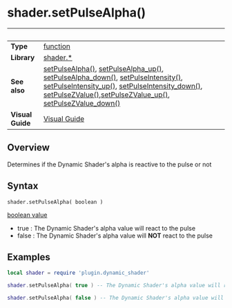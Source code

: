 # shader.setPulseAlpha()

|                      | &nbsp; 
| -------------------- | ---------------------------------------------------------------
| __Type__             | [function](http://docs.coronalabs.com/api/type/Function.html)
| __Library__          | [shader.*](README.md)
| __See also__         | [setPulseAlpha()](setPulseAlpha.markdown), [setPulseAlpha_up()](setPulseAlpha_up.markdown), [setPulseAlpha_down()](setPulseAlpha_down.markdown), [setPulseIntensity()](setPulseIntensity.markdown), [setPulseIntensity_up()](setPulseIntensity_up.markdown), [setPulseIntensity_down()](setPulseIntensity_down.markdown), [setPulseZValue()](setPulseZValue.markdown),[setPulseZValue_up()](setPulseZValue_up.markdown), [setPulseZValue_down()](setPulseZValue_down.markdown)
| __Visual Guide__     | [Visual Guide](http://dynamicshader.com/)


## Overview

Determines if the Dynamic Shader's alpha is reactive to the pulse or not


## Syntax

	shader.setPulseAlpha( boolean )

[boolean value](https://docs.coronalabs.com/api/type/Boolean.html)
 - true  : The Dynamic Shader's alpha value will react to the pulse
 - false : The Dynamic Shader's alpha value will __NOT__ react to the pulse

## Examples

``````lua
local shader = require 'plugin.dynamic_shader'

shader.setPulseAlpha( true ) -- The Dynamic Shader's alpha value will react to the pulse

shader.setPulseAlpha( false ) -- The Dynamic Shader's alpha value will NOT react to the pulse


``````
